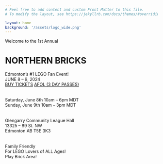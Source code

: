 ```yaml
---
# Feel free to add content and custom Front Matter to this file.
# To modify the layout, see https://jekyllrb.com/docs/themes/#overriding-theme-defaults

layout: home
background: '/assets/logo_wide.png'
---
```

<div class="text-center">
Welcome to the 1st Annual

<h1>NORTHERN BRICKS</h1>
Edmonton’s #1 LEGO Fan Event!

<br/>
JUNE 8 – 9, 2024<br/>
<a class="btn btn-primary" href="https://eventbrite.com">BUY TICKETS</a>&nbsp;<a  class="btn btn-primary" href='https://afol.northernbricks.ca'>AFOL (3 DAY PASSES)</a>
<br>
<br>
<span class="fa-stack fa-lg">
    <i class="fas fa-circle fa-stack-2x"></i>
    <i class="fas fa-calendar-alt fa-stack-1x fa-inverse"></i>
</span>
<br>
Saturday, June 8th 10am – 6pm MDT<br>
Sunday, June 9th 10am – 3pm MDT

<br>
<br>
<span class="fa-stack fa-lg">
    <i class="fas fa-circle fa-stack-2x"></i>
    <i class="fas fa-map-marker-alt fa-stack-1x fa-inverse"></i>
</span>
<br>
Glengarry Community League Hall<br>
13325 – 89 St. NW<br>
Edmonton AB T5E 3K3


<br>
<br>
<span class="fa-stack fa-lg">
    <i class="fas fa-circle fa-stack-2x"></i>
    <i class="fas fa-users fa-stack-1x fa-inverse"></i>
</span>
<br>
Family Friendly<br>
For LEGO Lovers of ALL Ages!<br>
Play Brick Area!
</div>